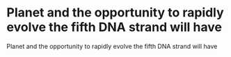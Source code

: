 # Planet and the opportunity to rapidly evolve the fifth DNA strand will have

Planet and the opportunity to rapidly evolve the fifth DNA strand will have